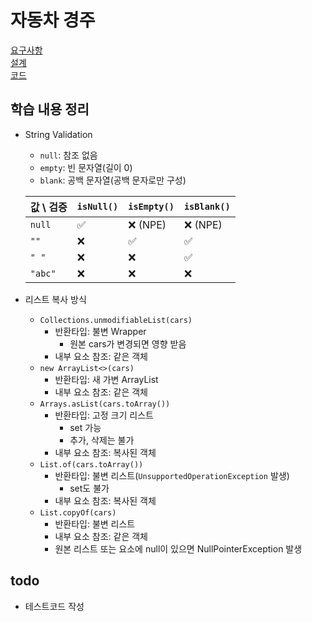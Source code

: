 # 자동차 경주

[요구사항](../java-racingcar-6/README.md)  
[설계](../java-racingcar-6/docs/README.md)  
[코드](../java-racingcar-6/)

## 학습 내용 정리

- String Validation

  - `null`: 참조 없음
  - `empty`: 빈 문자열(길이 0)
  - `blank`: 공백 문자열(공백 문자로만 구성)

  | 값 \ 검증 | `isNull()` | `isEmpty()` | `isBlank()` |
  | --------- | ---------- | ----------- | ----------- |
  | `null`    | ✅         | ❌ (NPE)    | ❌ (NPE)    |
  | `""`      | ❌         | ✅          | ✅          |
  | `" "`     | ❌         | ❌          | ✅          |
  | `"abc"`   | ❌         | ❌          | ❌          |

- 리스트 복사 방식

  - `Collections.unmodifiableList(cars)`
    - 반환타입: 불변 Wrapper
      - 원본 cars가 변경되면 영향 받음
    - 내부 요소 참조: 같은 객체
  - `new ArrayList<>(cars)`
    - 반환타입: 새 가변 ArrayList
    - 내부 요소 참조: 같은 객체
  - `Arrays.asList(cars.toArray())`
    - 반환타입: 고정 크기 리스트
      - set 가능
      - 추가, 삭제는 불가
    - 내부 요소 참조: 복사된 객체
  - `List.of(cars.toArray())`
    - 반환타입: 불변 리스트(`UnsupportedOperationException` 발생)
      - set도 불가
    - 내부 요소 참조: 복사된 객체
  - `List.copyOf(cars)`
    - 반환타입: 불변 리스트
    - 내부 요소 참조: 같은 객체
    - 원본 리스트 또는 요소에 null이 있으면 NullPointerException 발생

## todo

- 테스트코드 작성
